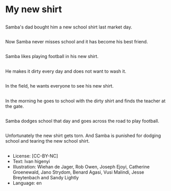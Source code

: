 # My new shirt

##
Samba's dad bought him a new
school shirt last market day.

##
Now Samba never misses
school and it has become his
best friend.

##
Samba likes playing football in
his new shirt.

##
He makes it dirty every day and
does not want to wash it.

##
In the field, he wants everyone
to see his new shirt.

##
In the morning he goes to
school with the dirty shirt and
finds the teacher at the gate.

##
Samba dodges school that day
and goes across the road to
play football.

##
Unfortunately the new shirt
gets torn.
And Samba is punished for
dodging school and tearing the
new school shirt.

##
* License: [CC-BY-NC]
* Text: Ivan higenyi
* Illustration: Wiehan de Jager, Rob Owen, Joseph Ejoyi, Catherine Groenewald, Jano Strydom, Benard Agasi, Vusi Malindi, Jesse Breytenbach and Sandy Lightly
* Language: en
